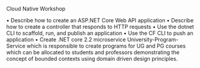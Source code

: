 Cloud Native Workshop

•	Describe how to create an ASP.NET Core Web API application
•	Describe how to create a controller that responds to HTTP requests
•	Use the dotnet CLI to scaffold, run, and publish an application
•	Use the CF CLI to push an application
•	Create .NET core 2.2 microservice University-Program-Service which is responsible to create programs for UG and PG courses which can be allocated to students and professors demonstrating the concept of bounded contexts using domain driven design principles.

